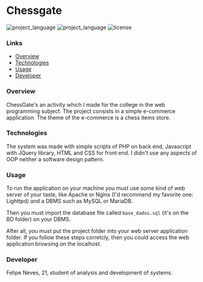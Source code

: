 # Chessgate
![project_language](https://img.shields.io/badge/language-PHP-red) ![project_language](https://img.shields.io/badge/language-JS-red)
![license](https://img.shields.io/badge/license-MIT-green)
### Links
- [Overview](#Overview)
- [Technologies](#Technologies)
- [Usage](#Usage)
- [Developer](#Developer)

### Overview
ChessGate's an activity which I made for the college in the web programming subject. The project consists in a simple e-commerce application. The theme of the e-commerce is a chess items store. 

### Technologies
The system was made with simple scripts of PHP on back end, Javascript with JQuery library, HTML and CSS for front end. I didn't use any aspects of OOP neither a software design pattern.

### Usage
To run the application on your machine you must use some kind of web server of your taste, like Apache or Nginx (I'd recommend my favorite one: Lighttpd) and a DBMS such as MySQL or MariaDB.

Then you must import the database file called ```base_dados.sql``` (it's on the BD folder) on your DBMS.

After all, you must put the project folder into your web server application folder. If you follow these steps corretcly, then you could access the web application browsing on the localhost.

### Developer

Felipe Neves, 21, student of analysis and development of systems.
